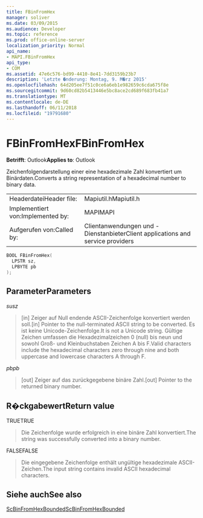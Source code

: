 ```yaml
---
title: FBinFromHex
manager: soliver
ms.date: 03/09/2015
ms.audience: Developer
ms.topic: reference
ms.prod: office-online-server
localization_priority: Normal
api_name:
- MAPI.FBinFromHex
api_type:
- COM
ms.assetid: 47e6c576-bd99-4410-8e41-7dd3159b23b7
description: 'Letzte �nderung: Montag, 9. M�rz 2015'
ms.openlocfilehash: 64d205ee7f51c0ce6a6eb1e982659c6cda675f8e
ms.sourcegitcommit: 9d60cd82b5413446e5bc8ace2cd689f683fb41a7
ms.translationtype: MT
ms.contentlocale: de-DE
ms.lasthandoff: 06/11/2018
ms.locfileid: "19791680"
---
```

# <a name="fbinfromhex"></a><span data-ttu-id="89c8c-103">FBinFromHex</span><span class="sxs-lookup"><span data-stu-id="89c8c-103">FBinFromHex</span></span>

  
  
<span data-ttu-id="89c8c-104">**Betrifft**: Outlook</span><span class="sxs-lookup"><span data-stu-id="89c8c-104">**Applies to**: Outlook</span></span> 
  
<span data-ttu-id="89c8c-105">Zeichenfolgendarstellung einer eine hexadezimale Zahl konvertiert um Binärdaten.</span><span class="sxs-lookup"><span data-stu-id="89c8c-105">Converts a string representation of a hexadecimal number to binary data.</span></span> 
  
|||
|:-----|:-----|
|<span data-ttu-id="89c8c-106">Headerdatei</span><span class="sxs-lookup"><span data-stu-id="89c8c-106">Header file:</span></span>  <br/> |<span data-ttu-id="89c8c-107">Mapiutil.h</span><span class="sxs-lookup"><span data-stu-id="89c8c-107">Mapiutil.h</span></span>  <br/> |
|<span data-ttu-id="89c8c-108">Implementiert von:</span><span class="sxs-lookup"><span data-stu-id="89c8c-108">Implemented by:</span></span>  <br/> |<span data-ttu-id="89c8c-109">MAPI</span><span class="sxs-lookup"><span data-stu-id="89c8c-109">MAPI</span></span>  <br/> |
|<span data-ttu-id="89c8c-110">Aufgerufen von:</span><span class="sxs-lookup"><span data-stu-id="89c8c-110">Called by:</span></span>  <br/> |<span data-ttu-id="89c8c-111">Clientanwendungen und -Dienstanbieter</span><span class="sxs-lookup"><span data-stu-id="89c8c-111">Client applications and service providers</span></span>  <br/> |
   
```cpp
BOOL FBinFromHex(
  LPSTR sz,
  LPBYTE pb
);
```

## <a name="parameters"></a><span data-ttu-id="89c8c-112">Parameter</span><span class="sxs-lookup"><span data-stu-id="89c8c-112">Parameters</span></span>

 <span data-ttu-id="89c8c-113">_su_</span><span class="sxs-lookup"><span data-stu-id="89c8c-113">_sz_</span></span>
  
> <span data-ttu-id="89c8c-114">[in] Zeiger auf Null endende ASCII-Zeichenfolge konvertiert werden soll.</span><span class="sxs-lookup"><span data-stu-id="89c8c-114">[in] Pointer to the null-terminated ASCII string to be converted.</span></span> <span data-ttu-id="89c8c-115">Es ist keine Unicode-Zeichenfolge.</span><span class="sxs-lookup"><span data-stu-id="89c8c-115">It is not a Unicode string.</span></span> <span data-ttu-id="89c8c-116">Gültige Zeichen umfassen die Hexadezimalzeichen 0 (null) bis neun und sowohl Groß- und Kleinbuchstaben Zeichen A bis F.</span><span class="sxs-lookup"><span data-stu-id="89c8c-116">Valid characters include the hexadecimal characters zero through nine and both uppercase and lowercase characters A through F.</span></span>
    
 <span data-ttu-id="89c8c-117">_pb_</span><span class="sxs-lookup"><span data-stu-id="89c8c-117">_pb_</span></span>
  
> <span data-ttu-id="89c8c-118">[out] Zeiger auf das zurückgegebene binäre Zahl.</span><span class="sxs-lookup"><span data-stu-id="89c8c-118">[out] Pointer to the returned binary number.</span></span>
    
## <a name="return-value"></a><span data-ttu-id="89c8c-119">R�ckgabewert</span><span class="sxs-lookup"><span data-stu-id="89c8c-119">Return value</span></span>

<span data-ttu-id="89c8c-120">TRUE</span><span class="sxs-lookup"><span data-stu-id="89c8c-120">TRUE</span></span> 
  
> <span data-ttu-id="89c8c-121">Die Zeichenfolge wurde erfolgreich in eine binäre Zahl konvertiert.</span><span class="sxs-lookup"><span data-stu-id="89c8c-121">The string was successfully converted into a binary number.</span></span> 
    
<span data-ttu-id="89c8c-122">FALSE</span><span class="sxs-lookup"><span data-stu-id="89c8c-122">FALSE</span></span> 
  
> <span data-ttu-id="89c8c-123">Die eingegebene Zeichenfolge enthält ungültige hexadezimale ASCII-Zeichen.</span><span class="sxs-lookup"><span data-stu-id="89c8c-123">The input string contains invalid ASCII hexadecimal characters.</span></span>
    
## <a name="see-also"></a><span data-ttu-id="89c8c-124">Siehe auch</span><span class="sxs-lookup"><span data-stu-id="89c8c-124">See also</span></span>



[<span data-ttu-id="89c8c-125">ScBinFromHexBounded</span><span class="sxs-lookup"><span data-stu-id="89c8c-125">ScBinFromHexBounded</span></span>](scbinfromhexbounded.md)

